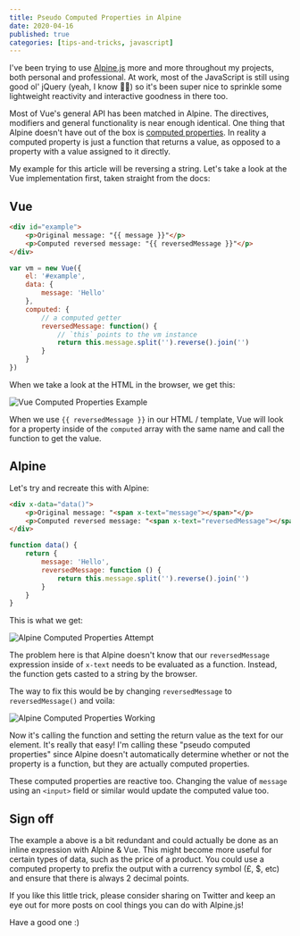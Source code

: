 ```yaml
---
title: Pseudo Computed Properties in Alpine
date: 2020-04-16
published: true
categories: [tips-and-tricks, javascript]
---
```


I've been trying to use [Alpine.js](https://github.com/alpinejs/alpine) more and more throughout my projects, both personal and professional. At work, most of the JavaScript is still using good ol' jQuery (yeah, I know 🤦‍♂️) so it's been super nice to sprinkle some lightweight reactivity and interactive goodness in there too.

Most of Vue's general API has been matched in Alpine. The directives, modifiers and general functionality is near enough identical. One thing that Alpine doesn't have out of the box is [computed properties](https://vuejs.org/v2/guide/computed.html). In reality a computed property is just a function that returns a value, as opposed to a property with a value assigned to it directly.

My example for this article will be reversing a string. Let's take a look at the Vue implementation first, taken straight from the docs:

## Vue

```html
<div id="example">
    <p>Original message: "{{ message }}"</p>
    <p>Computed reversed message: "{{ reversedMessage }}"</p>
</div>
```

```js
var vm = new Vue({
    el: '#example',
    data: {
        message: 'Hello'
    },
    computed: {
        // a computed getter
        reversedMessage: function() {
            // `this` points to the vm instance
            return this.message.split('').reverse().join('')
        }
    }
})
```

When we take a look at the HTML in the browser, we get this:

![Vue Computed Properties Example](/assets/images/vue-computed-properties.png)

When we use `{{ reversedMessage }}` in our HTML / template, Vue will look for a property inside of the `computed` array with the same name and call the function to get the value.

## Alpine

Let's try and recreate this with Alpine:

```html
<div x-data="data()">
    <p>Original message: "<span x-text="message"></span>"</p>
    <p>Computed reversed message: "<span x-text="reversedMessage"></span>"</p>
</div>
```

```js
function data() {
    return {
        message: 'Hello',
        reversedMessage: function () {
            return this.message.split('').reverse().join('')
        }
    }
}
```

This is what we get:

![Alpine Computed Properties Attempt](/assets/images/alpine-computed-properties-1.png)

The problem here is that Alpine doesn't know that our `reversedMessage` expression inside of `x-text` needs to be evaluated as a function. Instead, the function gets casted to a string by the browser.

The way to fix this would be by changing `reversedMessage` to `reversedMessage()` and voila:

![Alpine Computed Properties Working](/assets/images/alpine-computed-properties-2.png)

Now it's calling the function and setting the return value as the text for our element. It's really that easy! I'm calling these "pseudo computed properties" since Alpine doesn't automatically determine whether or not the property is a function, but they are actually computed properties.

These computed properties are reactive too. Changing the value of `message` using an `<input>` field or similar would update the computed value too.

## Sign off

The example a above is a bit redundant and could actually be done as an inline expression with Alpine & Vue. This might become more useful for certain types of data, such as the price of a product. You could use a computed property to prefix the output with a currency symbol (£, $, etc) and ensure that there is always 2 decimal points.

If you like this little trick, please consider sharing on Twitter and keep an eye out for more posts on cool things you can do with Alpine.js!

Have a good one :)